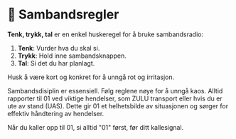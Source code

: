 # 📜 Sambandsregler

**Tenk, trykk, tal** er en enkel huskeregel for å bruke sambandsradio:

1. **Tenk**: Vurder hva du skal si.
2. **Trykk**: Hold inne sambandsknappen.
3. **Tal**: Si det du har planlagt.

Husk å være kort og konkret for å unngå rot og irritasjon.

Sambandsdisiplin er essensiell. Følg reglene nøye for å unngå kaos. Alltid rapporter til 01 ved viktige hendelser, som ZULU transport eller hvis du er ute av stand (UAS). Dette gir 01 et helhetsbilde av situasjonen og sørger for effektiv håndtering av hendelser.

Når du kaller opp til 01, si alltid "01" først, før ditt kallesignal.
